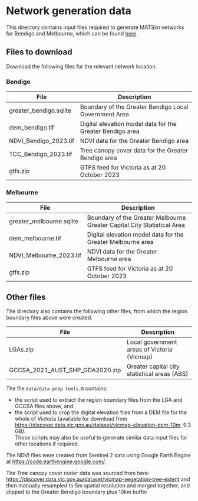 # Network generation data

This directory contains input files required to generate MATSim networks for Bendigo and Melbourne, which can be found [here](https://osf.io/ajycn/). 

## Files to download

Download the following files for the relevant network location.

### Bendigo
| File                     | Description                                       |
|--------------------------|---------------------------------------------------|
| greater_bendigo.sqlite   | Boundary of the Greater Bendigo Local Government Area |
| dem_bendigo.tif          | Digital elevation model data for the Greater Bendigo area |
| NDVI_Bendigo_2023.tif    | NDVI data for the Greater Bendigo area              |
| TCC_Bendigo_2023.tif     | Tree canopy cover data for the Greater Bendigo area |
| gtfs.zip                 | GTFS feed for Victoria as at 20 October 2023      |


### Melbourne
| File                     | Description                                       |
|--------------------------|---------------------------------------------------|
| greater_melbourne.sqlite | Boundary of the Greater Melbourne Greater Capital City Statistical Area |
| dem_melbourne.tif        | Digital elevation model data for the Greater Melbourne area |
| NDVI_Melbourne_2023.tif  | NDVI data for the Greater Melbourne area        |
| gtfs.zip                 | GTFS feed for Victoria as at 20 October 2023      |


## Other files

The directory also contains the following other files, from which the region boundary files above were created.

| File                            | Description                                  |
|---------------------------------|----------------------------------------------|
| LGAs.zip                        | Local government areas of Victoria (Vicmap)  |
| GCCSA_2021_AUST_SHP_GDA2020.zip | Greater capital city statistical areas (ABS) |


The file `data/data prep tools.R` contains:
* the script used to extract the region boundary files from the LGA and GCCSA files above, and
* the script used to crop the digital elevation files from a DEM file for the whole of Victoria (available for download from https://discover.data.vic.gov.au/dataset/vicmap-elevation-dem-10m, 9.3 GB).  
Those scripts may also be useful to generate similar data input files for other locations if required.

The NDVI files were created from Sentinel 2 data using Google Earth Engine at https://code.earthengine.google.com/.

The Tree canopy cover raster data was sourced from here: https://discover.data.vic.gov.au/dataset/vicmap-vegetation-tree-extent and then manually resampled to 5m spatial resolution and merged together, and clipped to the Greater Bendigo boundary plus 10km buffer
